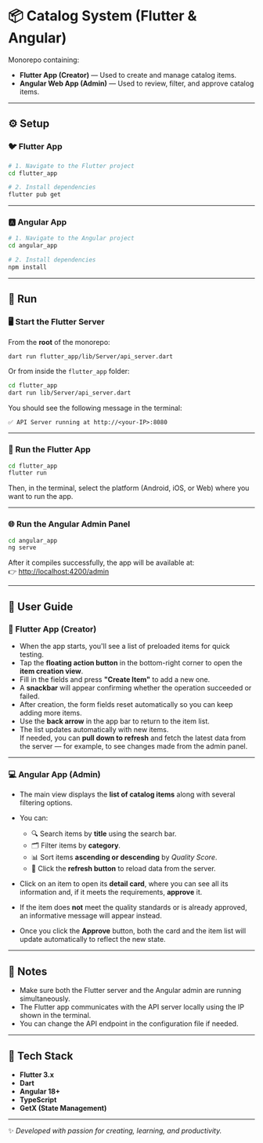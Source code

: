 # 📦 Catalog System (Flutter & Angular)

Monorepo containing:

- **Flutter App (Creator)** — Used to create and manage catalog items.
- **Angular Web App (Admin)** — Used to review, filter, and approve catalog items.

---

## ⚙️ Setup

### 🐦 Flutter App

```bash
# 1. Navigate to the Flutter project
cd flutter_app

# 2. Install dependencies
flutter pub get
```

---

### 🅰️ Angular App

```bash
# 1. Navigate to the Angular project
cd angular_app

# 2. Install dependencies
npm install
```

---

## 🚀 Run

### 🖥️ Start the Flutter Server

From the **root** of the monorepo:

```bash
dart run flutter_app/lib/Server/api_server.dart
```

Or from inside the `flutter_app` folder:

```bash
cd flutter_app
dart run lib/Server/api_server.dart
```

You should see the following message in the terminal:

```
✅ API Server running at http://<your-IP>:8080
```

---

### 📱 Run the Flutter App

```bash
cd flutter_app
flutter run
```

Then, in the terminal, select the platform (Android, iOS, or Web) where you want to run the app.

---

### 🌐 Run the Angular Admin Panel

```bash
cd angular_app
ng serve
```

After it compiles successfully, the app will be available at:  
👉 [http://localhost:4200/admin](http://localhost:4200/admin)

---

## 📖 User Guide

### 📲 Flutter App (Creator)

- When the app starts, you'll see a list of preloaded items for quick testing.
- Tap the **floating action button** in the bottom-right corner to open the **item creation view**.
- Fill in the fields and press **"Create Item"** to add a new one.
- A **snackbar** will appear confirming whether the operation succeeded or failed.
- After creation, the form fields reset automatically so you can keep adding more items.
- Use the **back arrow** in the app bar to return to the item list.
- The list updates automatically with new items.  
  If needed, you can **pull down to refresh** and fetch the latest data from the server — for example, to see changes made from the admin panel.

---

### 💻 Angular App (Admin)

- The main view displays the **list of catalog items** along with several filtering options.
- You can:

  - 🔍 Search items by **title** using the search bar.
  - 🗂️ Filter items by **category**.
  - 📊 Sort items **ascending or descending** by _Quality Score_.
  - 🔄 Click the **refresh button** to reload data from the server.

- Click on an item to open its **detail card**, where you can see all its information and, if it meets the requirements, **approve** it.
- If the item does **not** meet the quality standards or is already approved, an informative message will appear instead.
- Once you click the **Approve** button, both the card and the item list will update automatically to reflect the new state.

---

## 🧠 Notes

- Make sure both the Flutter server and the Angular admin are running simultaneously.
- The Flutter app communicates with the API server locally using the IP shown in the terminal.
- You can change the API endpoint in the configuration file if needed.

---

## 🧩 Tech Stack

- **Flutter 3.x**
- **Dart**
- **Angular 18+**
- **TypeScript**
- **GetX (State Management)**

---

✨ _Developed with passion for creating, learning, and productivity._
